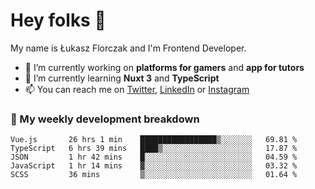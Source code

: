 # Hey folks 👋

My name is Łukasz Florczak and I'm Frontend Developer. 

- 🔭 I’m currently working on **platforms for gamers** and **app for tutors**
- 🌱 I’m currently learning **Nuxt 3** and **TypeScript**
- 📫 You can reach me on [Twitter](https://twitter.com/lukaszflorczak), [LinkedIn](https://pl.linkedin.com/in/lukasz-florczak) or [Instagram](https://instagram.com/lukaszflorczak)


### 🧮 My weekly development breakdown

<!--START_SECTION:waka-->
```text
Vue.js       26 hrs 1 min    █████████████████▒░░░░░░░   69.81 % 
TypeScript   6 hrs 39 mins   ████▒░░░░░░░░░░░░░░░░░░░░   17.87 % 
JSON         1 hr 42 mins    █░░░░░░░░░░░░░░░░░░░░░░░░   04.59 % 
JavaScript   1 hr 14 mins    ▓░░░░░░░░░░░░░░░░░░░░░░░░   03.32 % 
SCSS         36 mins         ▒░░░░░░░░░░░░░░░░░░░░░░░░   01.64 % 
```
<!--END_SECTION:waka-->

<!--
**lukaszflorczak/lukaszflorczak** is a ✨ _special_ ✨ repository because its `README.md` (this file) appears on your GitHub profile.

Here are some ideas to get you started:

- 🔭 I’m currently working on ...
- 🌱 I’m currently learning ...
- 👯 I’m looking to collaborate on ...
- 🤔 I’m looking for help with ...
- 💬 Ask me about ...
- 📫 How to reach me: ...
- 😄 Pronouns: ...
- ⚡ Fun fact: ...
-->
